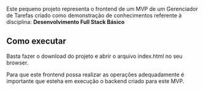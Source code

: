 
Este pequeno projeto representa o frontend de um MVP de um Gerenciador de Tarefas criado como demonstração de conhecimentos referente à disciplina:
 **Desenvolvimento Full Stack Básico** 

## Como executar 


Basta fazer o download do projeto e abrir o arquivo index.html no seu browser.

Para que este frontend possa realizar as operações adequadamente é importante que esteha em execução o backend criado para este MVP.

